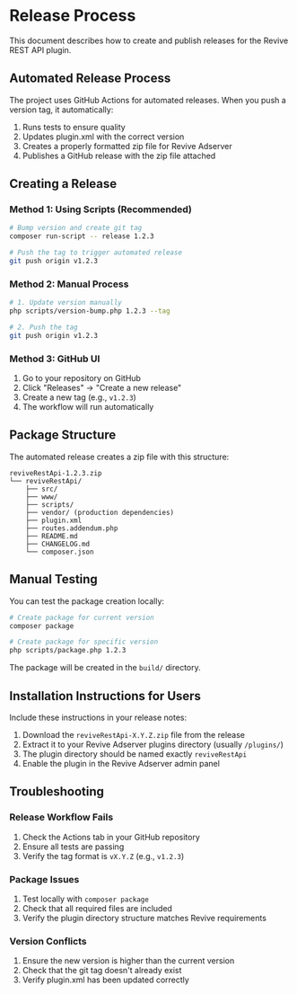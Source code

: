 # Release Process

This document describes how to create and publish releases for the Revive REST API plugin.

## Automated Release Process

The project uses GitHub Actions for automated releases. When you push a version tag, it automatically:

1. Runs tests to ensure quality
2. Updates plugin.xml with the correct version
3. Creates a properly formatted zip file for Revive Adserver
4. Publishes a GitHub release with the zip file attached

## Creating a Release

### Method 1: Using Scripts (Recommended)

```bash
# Bump version and create git tag
composer run-script -- release 1.2.3

# Push the tag to trigger automated release
git push origin v1.2.3
```

### Method 2: Manual Process

```bash
# 1. Update version manually
php scripts/version-bump.php 1.2.3 --tag

# 2. Push the tag
git push origin v1.2.3
```

### Method 3: GitHub UI

1. Go to your repository on GitHub
2. Click "Releases" → "Create a new release"
3. Create a new tag (e.g., `v1.2.3`)
4. The workflow will run automatically

## Package Structure

The automated release creates a zip file with this structure:

```
reviveRestApi-1.2.3.zip
└── reviveRestApi/
    ├── src/
    ├── www/
    ├── scripts/
    ├── vendor/ (production dependencies)
    ├── plugin.xml
    ├── routes.addendum.php
    ├── README.md
    ├── CHANGELOG.md
    └── composer.json
```

## Manual Testing

You can test the package creation locally:

```bash
# Create package for current version
composer package

# Create package for specific version
php scripts/package.php 1.2.3
```

The package will be created in the `build/` directory.

## Installation Instructions for Users

Include these instructions in your release notes:

1. Download the `reviveRestApi-X.Y.Z.zip` file from the release
2. Extract it to your Revive Adserver plugins directory (usually `/plugins/`)
3. The plugin directory should be named exactly `reviveRestApi`
4. Enable the plugin in the Revive Adserver admin panel

## Troubleshooting

### Release Workflow Fails

1. Check the Actions tab in your GitHub repository
2. Ensure all tests are passing
3. Verify the tag format is `vX.Y.Z` (e.g., `v1.2.3`)

### Package Issues

1. Test locally with `composer package`
2. Check that all required files are included
3. Verify the plugin directory structure matches Revive requirements

### Version Conflicts

1. Ensure the new version is higher than the current version
2. Check that the git tag doesn't already exist
3. Verify plugin.xml has been updated correctly